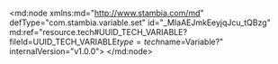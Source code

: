 <?xml version="1.0" encoding="UTF-8"?>
<md:node xmlns:md="http://www.stambia.com/md" defType="com.stambia.variable.set" id="_MIaAEJmkEeyjqJcu_tQBzg" md:ref="resource.tech#UUID_TECH_VARIABLE?fileId=UUID_TECH_VARIABLE$type=tech$name=Variable?" internalVersion="v1.0.0">
  <attribute defType="com.stambia.variable.set.savingConnection" id="_4OXBkJmlEeyjqJcu_tQBzg" ref="resource.md#_tx0KMZmlEeyjqJcu_tQBzg?fileId=_MIaAEJmkEeyjqJcu_tQBzg$type=md$name=c_work_ht?"/>
  <node defType="com.stambia.variable.variable" id="_Mt-LQJmkEeyjqJcu_tQBzg" name="v_schema_name">
    <attribute defType="com.stambia.variable.variable.defaultValue" id="_TgBG0JmkEeyjqJcu_tQBzg" value="hotel_management"/>
    <attribute defType="com.stambia.variable.variable.type" id="_TwEVAJmkEeyjqJcu_tQBzg" value="String"/>
  </node>
  <node defType="com.stambia.variable.variable" id="_WKvnsJmkEeyjqJcu_tQBzg" name="v_cus_id">
    <attribute defType="com.stambia.variable.variable.defaultValue" id="_YsaTMJmkEeyjqJcu_tQBzg" value="10"/>
    <attribute defType="com.stambia.variable.variable.type" id="_Y8WzsJmkEeyjqJcu_tQBzg" value="Integer"/>
  </node>
  <node defType="com.stambia.variable.variable" id="_EMI3oJmlEeyjqJcu_tQBzg" name="v_current_date">
    <attribute defType="com.stambia.variable.variable.query" id="_Fd3lQJmlEeyjqJcu_tQBzg" value="SELECT SUBSTR(CAST(current_timestamp AS VARCHAR),1,4)||SUBSTR(CAST(current_timestamp AS VARCHAR),6,2)||SUBSTR(CAST(current_timestamp AS VARCHAR),9,2)"/>
    <attribute defType="com.stambia.variable.variable.type" id="_GRmvUJmlEeyjqJcu_tQBzg" value="String"/>
    <attribute defType="com.stambia.variable.variable.refreshConnection" id="_2z_8YJmlEeyjqJcu_tQBzg" ref="resource.md#_rPUYQZmlEeyjqJcu_tQBzg?fileId=_MIaAEJmkEeyjqJcu_tQBzg$type=md$name=c_hotel_management?"/>
  </node>
  <node defType="com.stambia.variable.variable" id="_nLO3wJmlEeyjqJcu_tQBzg" name="v_max_cus_id">
    <attribute defType="com.stambia.variable.variable.type" id="_pn2EIJmlEeyjqJcu_tQBzg" value="Integer"/>
    <attribute defType="com.stambia.variable.variable.refreshConnection" id="_0LgQIJmlEeyjqJcu_tQBzg" ref="resource.md#_rPUYQZmlEeyjqJcu_tQBzg?fileId=_MIaAEJmkEeyjqJcu_tQBzg$type=md$name=c_hotel_management?"/>
    <attribute defType="com.stambia.variable.variable.query" id="_BFR-8JmmEeyjqJcu_tQBzg" value="SELECT MAX(cus_id)&#xD;&#xA;FROM  {md:objectPath(ref:schema(),'t_customer')}"/>
  </node>
  <node defType="com.stambia.variable.connection" id="_rPUYQZmlEeyjqJcu_tQBzg" name="c_hotel_management">
    <metaDataLink name="hotel.hotel_management" target="resource.md#_Iflc4Jb_EeytipfABCJWjQ?fileId=_DS58oJb_EeytipfABCJWjQ$type=md$name=hotel.hotel_management?"/>
  </node>
  <node defType="com.stambia.variable.connection" id="_tx0KMZmlEeyjqJcu_tQBzg" name="c_work_ht">
    <metaDataLink name="hotel.work_ht" target="resource.md#_LU1h4JijEeyJYM9CAJZuPA?fileId=_DS58oJb_EeytipfABCJWjQ$type=md$name=hotel.work_ht?"/>
  </node>
</md:node>